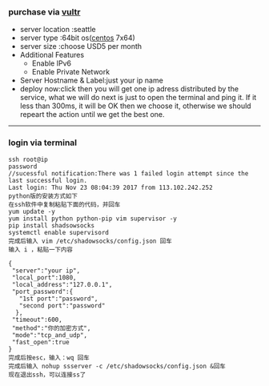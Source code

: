 ### purchase via [vultr](https://my.vultr.com/deploy/)
- server location :seattle
- server type :64bit os([centos](http://blog.csdn.net/lilong_dream/article/details/17081067) 7x64)
- server size :choose USD5 per month
- Additional Features
  <ul>
		<li>Enable IPv6</li>
		<li>Enable Private Network</li>
	</ul>
- Server Hostname & Label:just your ip name
- deploy now:click then you will get one ip adress distributed by the service, what we will do next is just to open the terminal and ping it. If it less than 300ms, it will be OK then we choose it, otherwise we should repeart the action until
we get the best one.
<hr>

### login via terminal
```
ssh root@ip
password
//sucessful notification:There was 1 failed login attempt since the last successful login.
Last login: Thu Nov 23 08:04:39 2017 from 113.102.242.252
python版的安装方式如下
在ssh软件中复制粘贴下面的代码，并回车
yum update -y
yum install python python-pip vim supervisor -y
pip install shadsowsocks
systemctl enable supervisord
完成后输入 vim /etc/shadowsocks/config.json 回车
输入 i ，粘贴一下内容

{
 "server":"your ip",
 "local_port":1080,
 "local_address":"127.0.0.1",
 "port_password":{
   "1st port":"password",
   "second port":"password"
  },
 "timeout":600,
 "method":"你的加密方式",
 "mode":"tcp_and_udp",
 "fast_open":true
}
完成后按esc，输入：wq 回车
完成后输入 nohup ssserver -c /etc/shadowsocks/config.json &回车
现在退出ssh，可以连接ss了
```
